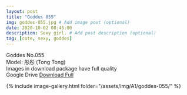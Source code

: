 ```yaml
---
layout: post
title: "Goddes 055"
img: goddes-055.jpg # Add image post (optional)
date: 2020-10-02 08:45:00
description: Sexy girl. # Add post description (optional)
tag: [cute, sexy, goddes]
---
```

Goddes No.055  
Model: 彤彤 (Tong Tong)                     
Images in download package have full quality                    
Google Drive [Download Full](http://gestyy.com/eeMEQ4)

{% include image-gallery.html folder="/assets/img/A1/goddes-055/" %}
